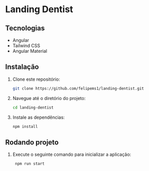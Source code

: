# Landing Dentist

## Tecnologias

- Angular
- Tailwind CSS
- Angular Material

## Instalação

1. Clone este repositório:

   ```bash
   git clone https://github.com/felipems1/landing-dentist.git
   ```
2. Navegue até o diretório do projeto:
   ```bash
   cd landing-dentist
   ```
3. Instale as dependências:
   ```bash
   npm install
   ```
## Rodando projeto

1. Execute o seguinte comando para inicializar a aplicação:

   ```bash
    npm run start
   ```

   